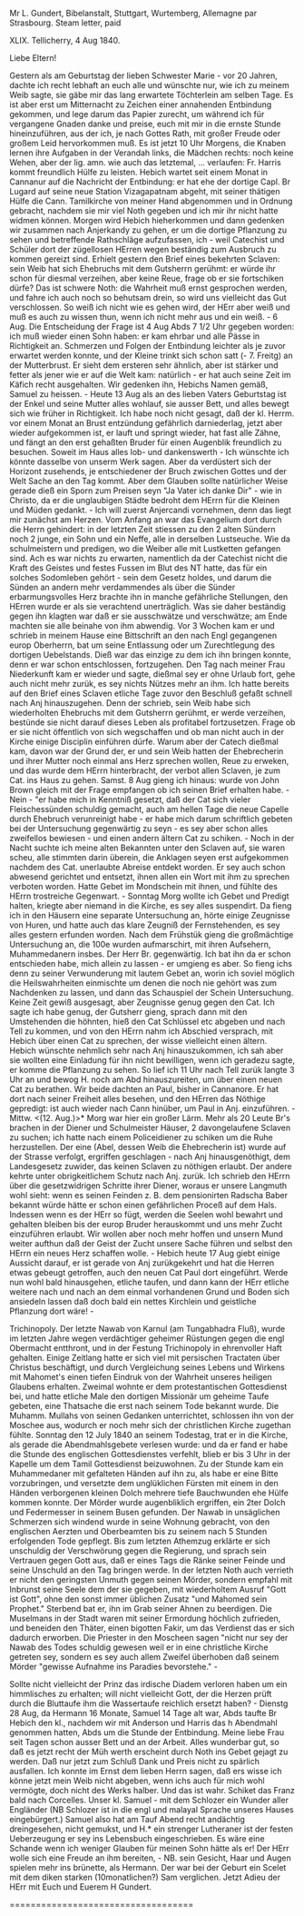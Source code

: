 Mr L. Gundert, Bibelanstalt, Stuttgart, Wurtemberg, Allemagne par Strasbourg. Steam letter, paid

XLIX. Tellicherry, 4 Aug 1840.

Liebe Eltern!

Gestern als am Geburtstag der lieben Schwester Marie - vor 20 Jahren, dachte ich recht lebhaft an euch alle und wünschte nur, wie ich zu meinem Weib sagte, sie gäbe mir das lang erwartete Töchterlein am selben Tage. Es ist aber erst um Mitternacht zu Zeichen einer annahenden Entbindung gekommen, und lege darum das Papier zurecht, um während ich für vergangene Gnaden danke und preise, euch mit mir in die ernste Stunde hineinzuführen, aus der ich, je nach Gottes Rath, mit großer Freude oder großem Leid hervorkommen muß. Es ist jetzt 10 Uhr Morgens, die Knaben lernen ihre Aufgaben in der Verandah links, die Mädchen rechts: noch keine Wehen, aber der lig. amn. wie auch das letztemal, ... verlaufen: Fr. Harris kommt freundlich Hülfe zu leisten. Hebich wartet seit einem Monat in Cannanur auf die Nachricht der Entbindung: er hat ehe der dortige Capl. Br Lugard auf seine neue Station Vizagapatnam abgeht, mit seiner thätigen Hülfe die Cann. Tamilkirche von meiner Hand abgenommen und in Ordnung gebracht, nachdem sie mir viel Noth gegeben und ich mir ihr nicht hatte widmen können. Morgen wird Hebich hieherkommen und dann gedenken wir zusammen nach Anjerkandy zu gehen, er um die dortige Pflanzung zu sehen und betreffende Rathschläge aufzufassen, ich - weil Catechist und Schüler dort der zügellosen HErren wegen beständig zum Ausbruch zu kommen gereizt sind. Erhielt gestern den Brief eines bekehrten Sclaven: sein Weib hat sich Ehebruchs mit dem Gutsherrn gerühmt: er würde ihr schon für diesmal verzeihen, aber keine Reue, frage ob er sie fortschiken dürfe? Das ist schwere Noth: die Wahrheit muß ernst gesprochen werden, und fahre ich auch noch so behutsam drein, so wird uns vielleicht das Gut verschlossen. So weiß ich nicht wie es gehen wird, der HErr aber weiß und muß es auch zu wissen thun, wenn ich nicht mehr aus und ein weiß. - 6 Aug. Die Entscheidung der Frage ist 4 Aug Abds 7 1/2 Uhr gegeben worden: ich muß wieder einen Sohn haben: er kam ehrbar und alle Pässe in Richtigkeit an. Schmerzen und Folgen der Entbindung leichter als je zuvor erwartet werden konnte, und der Kleine trinkt sich schon satt (- 7. Freitg) an der Mutterbrust. Er sieht dem ersteren sehr ähnlich, aber ist stärker und fetter als jener wie er auf die Welt kam: natürlich - er hat auch seine Zeit im Käfich recht ausgehalten. Wir gedenken ihn, Hebichs Namen gemäß, Samuel zu heissen. - Heute 13 Aug als an des lieben Vaters Geburtstag ist der Enkel und seine Mutter alles wohlauf, sie ausser Bett, und alles bewegt sich wie früher in Richtigkeit. Ich habe noch nicht gesagt, daß der kl. Herrm. vor einem Monat an Brust <Hals>entzündung gefährlich darniederlag, jetzt aber wieder aufgekommen ist, er lauft und springt wieder, hat fast alle Zähne, und fängt an den erst gehaßten Bruder für einen Augenblik freundlich zu besuchen. Soweit im Haus alles lob- und dankenswerth - Ich wünschte ich könnte dasselbe von unserm Werk sagen. Aber da verdüstert sich der Horizont zusehends, je entschiedener der Bruch zwischen Gottes und der Welt Sache an den Tag kommt. Aber dem Glauben sollte natürlicher Weise gerade dieß ein Sporn zum Preisen seyn "Ja Vater ich danke Dir" - wie in Christo, da er die unglaubigen Städte bedroht dem HErrn für die Kleinen und Müden gedankt. - Ich will zuerst Anjercandi vornehmen, denn das liegt mir zunächst am Herzen. Vom Anfang an war das Evangelium dort durch die Herrn gehindert: in der letzten Zeit stiessen zu den 2 alten Sündern noch 2 junge, ein Sohn und ein Neffe, alle in derselben Lustseuche. Wie da schulmeistern und predigen, wo die Weiber alle mit Lustketten gefangen sind. Ach es war nichts zu erwarten, namentlich da der Catechist nicht die Kraft des Geistes und festes Fussen im Blut des NT hatte, das für ein solches Sodomleben gehört - sein dem Gesetz holdes, und darum die Sünden an andern mehr verdammendes als über die Sünder erbarmungsvolles Herz brachte ihn in manche gefährliche Stellungen, den HErren wurde er als sie verachtend unerträglich. Was sie daher beständig gegen ihn klagten war daß er sie ausschwätze und verschwätze; am Ende machten sie alle beinahe von ihm abwendig. Vor 3 Wochen kam er und schrieb in meinem Hause eine Bittschrift an den nach Engl gegangenen europ Oberherrn, bat um seine Entlassung oder um Zurechtlegung des dortigen Uebelstands. Dieß war das einzige zu dem ich ihn bringen konnte, denn er war schon entschlossen, fortzugehen. Den Tag nach meiner Frau Niederkunft kam er wieder und sagte, dießmal sey er ohne Urlaub fort, gehe auch nicht mehr zurük, es sey nichts Nützes mehr an ihm. Ich hatte bereits auf den Brief eines Sclaven etliche Tage zuvor den Beschluß gefaßt schnell nach Anj hinauszugehen. Denn der schrieb, sein Weib habe sich wiederholten Ehebruchs mit dem Gutsherrn gerühmt, er werde verzeihen, bestünde sie nicht darauf dieses Leben als profitabel fortzusetzen. Frage ob er sie nicht öffentlich von sich wegschaffen und ob man nicht auch in der Kirche einige Disciplin einführen dürfe. Warum aber der Catech dießmal kam, davon war der Grund der, er und sein Weib hatten der Ehebrecherin und ihrer Mutter noch einmal ans Herz sprechen wollen, Reue zu erweken, und das wurde dem HErrn hinterbracht, der verbot allen Sclaven, je zum Cat. ins Haus zu gehen. Samst. 8 Aug gieng ich hinaus: wurde von John Brown gleich mit der Frage empfangen ob ich seinen Brief erhalten habe. - Nein - "er habe mich in Kenntniß gesetzt, daß der Cat sich vieler Fleischessünden schuldig gemacht, auch am hellen Tage die neue Capelle durch Ehebruch verunreinigt habe - er habe mich darum schriftlich gebeten bei der Untersuchung gegenwärtig zu seyn - es sey aber schon alles zweifellos bewiesen - und einen andern ältern Cat zu schiken. - Noch in der Nacht suchte ich meine alten Bekannten unter den Sclaven auf, sie waren scheu, alle stimmten darin überein, die Anklagen seyen erst aufgekommen nachdem des Cat. unerlaubte Abreise entdekt worden. Er sey auch schon abwesend gerichtet und entsetzt, ihnen allen ein Wort mit ihm zu sprechen verboten worden. Hatte Gebet im Mondschein mit ihnen, und fühlte des HErrn trostreiche Gegenwart. - Sonntag Morg wollte ich Gebet und Predigt halten, kriegte aber niemand in die Kirche, es sey alles suspendirt. Da fieng ich in den Häusern eine separate Untersuchung an, hörte einige Zeugnisse von Huren, und hatte auch das klare Zeugniß der Fernstehenden, es sey alles gestern erfunden worden. Nach dem Frühstük gieng die großmächtige Untersuchung an, die 100e wurden aufmarschirt, mit ihren Aufsehern, Muhammedanern insbes. Der Herr Br. gegenwärtig. Ich bat ihn da er schon entschieden habe, mich allein zu lassen - er umgieng es aber. So fieng ichs denn zu seiner Verwunderung mit lautem Gebet an, worin ich soviel möglich die Heilswahrheiten einmischte um denen die noch nie gehört was zum Nachdenken zu lassen, und dann das Schauspiel der Schein Untersuchung. Keine Zeit gewiß ausgesagt, aber Zeugnisse genug gegen den Cat. Ich sagte ich habe genug, der Gutsherr gieng, sprach dann mit den Umstehenden die höhnten, hieß den Cat Schlüssel etc abgeben und nach Tell zu kommen, und von den HErrn nahm ich Abschied versprach, mit Hebich über einen Cat zu sprechen, der wisse vielleicht einen ältern. Hebich wünschte nehmlich sehr nach Anj hinauszukommen, ich sah aber sie wollten eine Einladung für ihn nicht bewilligen, wenn ich geradezu sagte, er komme die Pflanzung zu sehen. So lief ich 11 Uhr nach Tell zurük langte 3 Uhr an und bewog H. noch am Abd hinauszureiten, um über einen neuen Cat zu berathen. Wir beide dachten an Paul, bisher in Cannanore. Er hat dort nach seiner Freiheit alles besehen, und den HErren das Nöthige gepredigt: ist auch wieder nach Cann hinüber, um Paul in Anj. einzuführen. - Mittw. <(12. Aug.)>* Morg war hier ein großer Lärm. Mehr als 20 Leute Br's brachen in der Diener und Schulmeister Häuser, 2 davongelaufene Sclaven zu suchen; ich hatte nach einem Policeidiener zu schiken um die Ruhe herzustellen. Der eine (Abel, dessen Weib die Ehebrecherin ist) wurde auf der Strasse verfolgt, ergriffen geschlagen - nach Anj hinausgenöthigt, dem Landesgesetz zuwider, das keinen Sclaven zu nöthigen erlaubt. Der andere kehrte unter obrigkeitlichem Schutz nach Anj. zurük. Ich schrieb den HErrn über die gesetzwidrigen Schritte ihrer Diener, woraus er unsere Langmuth wohl sieht: wenn es seinen Feinden z. B. dem pensionirten Radscha Baber bekannt würde hätte er schon einen gefährlichen Proceß auf dem Hals. Indessen wenn es der HErr so fügt, werden die Seelen wohl bewahrt und gehalten bleiben bis der europ Bruder herauskommt und uns mehr Zucht einzuführen erlaubt. Wir wollen aber noch mehr hoffen und unsern Mund weiter aufthun daß der Geist der Zucht unsere Sache führen und selbst den HErrn ein neues Herz schaffen wolle. - Hebich heute 17 Aug giebt einige Aussicht darauf, er ist gerade von Anj zurükgekehrt und hat die Herren etwas gebeugt getroffen, auch den neuen Cat Paul dort eingeführt. Werde nun wohl bald hinausgehen, etliche taufen, und dann kann der HErr etliche weitere nach und nach an dem einmal vorhandenen Grund und Boden sich ansiedeln lassen daß doch bald ein nettes Kirchlein und geistliche Pflanzung dort wäre! -

Trichinopoly. Der letzte Nawab von Karnul (am Tungabhadra Fluß), wurde im letzten Jahre wegen verdächtiger geheimer Rüstungen gegen die engl Obermacht entthront, und in der Festung Trichinopoly in ehrenvoller Haft gehalten. Einige Zeitlang hatte er sich viel mit persischen Tractaten über Christus beschäftigt, und durch Vergleichung seines Lebens und Wirkens mit Mahomet's einen tiefen Eindruk von der Wahrheit unseres heiligen Glaubens erhalten. Zweimal wohnte er dem protestantischen Gottesdienst bei, und hatte etliche Male den dortigen Missionär um geheime Taufe gebeten, eine Thatsache die erst nach seinem Tode bekannt wurde. Die Muhamm. Mullahs von seinen Gedanken unterrichtet, schlossen ihn von der Moschee aus, wodurch er noch mehr sich der christlichen Kirche zugethan fühlte. Sonntag den 12 July 1840 an seinem Todestag, trat er in die Kirche, als gerade die Abendmahlsgebete verlesen wurde: und da er fand er habe die Stunde des englischen Gottesdienstes verfehlt, blieb er bis 3 Uhr in der Kapelle um dem Tamil Gottesdienst beizuwohnen. Zu der Stunde kam ein Muhammedaner mit gefalteten Händen auf ihn zu, als habe er eine Bitte vorzubringen, und versetzte dem unglüklichen Fürsten mit einem in den Händen verborgenen kleinen Dolch mehrere tiefe Bauchwunden ehe Hülfe kommen konnte. Der Mörder wurde augenbliklich ergriffen, ein 2ter Dolch und Federmesser in seinem Busen gefunden. Der Nawab in unsäglichen Schmerzen sich windend wurde in seine Wohnung gebracht, von den englischen Aerzten und Oberbeamten bis zu seinem nach 5 Stunden erfolgenden Tode gepflegt. Bis zum letzten Athemzug erklärte er sich unschuldig der Verschwörung gegen die Regierung, und sprach sein Vertrauen gegen Gott aus, daß er eines Tags die Ränke seiner Feinde und seine Unschuld an den Tag bringen werde. In der letzten Noth auch verrieth er nicht den geringsten Unmuth gegen seinen Mörder, sondern empfahl mit Inbrunst seine Seele dem der sie gegeben, mit wiederholtem Ausruf "Gott ist Gott", ohne den sonst immer üblichen Zusatz "und Mahomed sein Prophet." Sterbend bat er, ihn im Grab seiner Ahnen zu beerdigen. Die Muselmans in der Stadt waren mit seiner Ermordung höchlich zufrieden, und beneiden den Thäter, einen bigotten Fakir, um das Verdienst das er sich dadurch erworben. Die Priester in den Moscheen sagen "nicht nur sey der Nawab des Todes schuldig gewesen weil er in eine christliche Kirche getreten sey, sondern es sey auch allem Zweifel überhoben daß seinem Mörder "gewisse Aufnahme ins Paradies bevorstehe." -

Sollte nicht vielleicht der Prinz das irdische Diadem verloren haben um ein himmlisches zu erhalten; will nicht vielleicht Gott, der die Herzen prüft durch die Bluttaufe ihm die Wassertaufe reichlich ersetzt haben? - Dienstg 28 Aug, da Hermann 16 Monate, Samuel 14 Tage alt war, Abds taufte Br Hebich den kl., nachdem wir mit Anderson und Harris das h Abendmahl genommen hatten, Abds um die Stunde der Entbindung. Meine liebe Frau seit Tagen schon ausser Bett und an der Arbeit. Alles wunderbar gut, so daß es jetzt recht der Müh werth erscheint durch Noth ins Gebet gejagt zu werden. Daß nur jetzt zum Schluß Dank und Preis nicht zu spärlich ausfallen. Ich konnte im Ernst dem lieben Herrn sagen, daß ers wisse ich könne jetzt mein Weib nicht abgeben, wenn ichs auch für mich wohl vermögte, doch nicht des Werks halber. Und das ist wahr. Schiket das Franz bald nach Corcelles. Unser kl. Samuel - mit dem Schlozer ein Wunder aller Engländer (NB Schlozer ist in die engl und malayal Sprache unseres Hauses eingebürgert.) Samuel also hat am Tauf Abend recht andächtig dreingesehen, nicht gemukst, und H.<ebich>* ein strenger Lutheraner ist der festen Ueberzeugung er sey ins Lebensbuch eingeschrieben. Es wäre eine Schande wenn ich weniger Glauben für meinen Sohn hätte als er! Der HErr wolle sich eine Freude an ihm bereiten, - NB. sein Gesicht, Haar und Augen spielen mehr ins brünette, als Hermann. Der war bei der Geburt ein Scelet mit dem diken starken (10monatlichen?) Sam verglichen. Jetzt Adieu der HErr mit Euch und
 Euerem H Gundert.

===================================